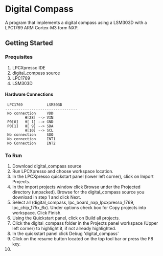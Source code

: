 # Digital Compass
A program that implements a digital compass using a LSM303D with a 
LPC1769 ARM Cortex-M3 form NXP.

## Getting Started

### Prequisites
1. LPCXpresso IDE
2. digital_compass source
3. LPC1769
4. LSM303D

#### Hardware Connections
```
 LPC1769           LSM303D
---------------------------------
 No connection     VDD
         H[28] --> VIN
 P0[0]   H[ 1] --> GND
 P0[1]   H[ 9] --> SDA
         H[10] --> SCL
 No connection     SDO
 No connection     INT1
 No Connection     INT2
```

### To Run
1. Download digital_compass source
2. Run LPCXpresso and choose workspace location.
3. In the LPCXpresso quickstart panel (lower left corner), click on Import Projects.
3. In the import projects window click Browse under the Projected directory (unpacked). Browse for the digital_compass source you download in step 1 and click Next.
4. Select all (digital_compass, lpc_board_nxp_lpcxpresso_1769, lpc_chip_175x_6x). Under options check box for Copy projects into workspace. Click Finish.
5. Using the Quickstart panel, click on Build all projects.
6. Click the digital_compass folder in the Projects panel workspace (Upper left corner) to highlight it, if not already highlighted.
7. In the quickstart panel click Debug 'digital_compass'
8. Click on the resume button located on the top tool bar or press the F8 key. 
9. 
